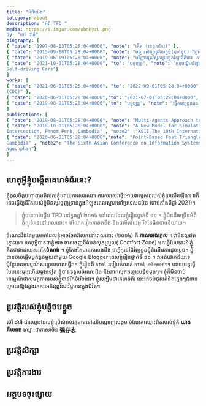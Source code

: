 ```yaml
---  
title: "អំពីយើង"  
category: about  
description: "អំពី TFD "  
media: https://i.imgur.com/ubnHyzL.png
by: "ចៅ ដារ៉ា"
biography: [
{ "date": "1997-08-13T05:28:04+0000", "note": "កើត (ខេត្តតាកែវ)" },
{ "date": "2015-09-18T05:28:04+0000", "note": "មធ្យមសិក្សាទុតិយភូមិ(បាក់ឌុប) វិទ្យាល័យច្បារអំពៅ"},
{ "date": "2019-06-19T05:28:04+0000", "note": "បរិញ្ញាបត្រវិស្វកម្មបច្ចេកវិទ្យាព័ត៌មាន សាកលវិទ្យាល័យភូមិន្ទភ្នំពេញ" , "note2":"ប្រធានបទស្រាវជ្រាវ Modelling and Simulation of Fluid Particles Inside a Room"},
{ "date": "2021-10-01T05:28:04+0000", "to": "បច្ចុប្បន្ន", "note": "អនុបណ្ឌិតវិទ្យាសាស្រ្តទិន្នន័យ សាកលវិទ្យាល័យនីហ្កាតា ជប៉ុន" , "note2":"ប្រធានបទស្រាវជ្រាវ Applying Multi-Agent Reinforcement Learning for Negotiation Tasks for
Self-driving Cars"}
]
works: [
{ "date": "2021-06-01T05:28:04+0000", "to": "2022-09-01T05:28:04+0000", "note": "Contracted System Developer, ក្រុមប្រឹក្សាអភិវឌ្ឍន៍កម្ពុជា
(CDC)" },
{ "date": "2020-06-01T05:28:04+0000","to": "2021-07-01T05:28:04+0000", "note": "អ្នកដឹកនាំគម្រោង, Inklusivity, ភ្នំពេញ"},
{ "date": "2019-08-01T05:28:04+0000","to": "បច្ចុប្បន្ន", "note": "ធ្វើការឲ្យខ្លួនឯង (Freelance)" },
]
publications: [
{ "date": "2019-08-01T05:28:04+0000", "note": "Multi-Agents Approach to Autonomous Vehicles in Intersection Crossing" , "note2":"Niigata University Student Branch 13th Student Research Presentation Exchange Meeting" , "note3" : "Kheang Kim Ang, Tatsuya Yamazaki" },
{ "date": "2018-10-01T05:28:04+0000", "note": "A New Model for Simulating and Evaluating Congestion Cause at Signalized
Intersection, Phnom Penh, Cambodia" , "note2" :"KSII The 10th International Conference on Internet (ICONI) 2018." , "note3" : "KimAng Kheang, Sokchea Kor, Sovila Srun"},
{ "date": "2020-06-01T05:28:04+0000","note": "Point-Based Fast Triangle-Triangle Intersection Detection, Phnom Penh,
Cambodia" , "note2": "The Sixth Asian Conference on Information Systems (ACIS) 2017." , "note3" :"Vichear Keo Ouk, KimAng Kheang, Seihakrith Tan, Sokha Heng, Pheakdey
Nguonphan"}
]
--- 
```

## ហេតុអ្វីខ្ញុំបង្កើតគេហទំព័រនេះ?


ខ្ញុំចូលចិត្តបញ្ចេញមតិរបស់ខ្ញុំដោយការសរសេរ។ ការសរសេរធ្វើអោយវាក្យសព្ទរបស់ខ្ញុំប្រសើរឡើង។ វាក៏អាចធ្វើឱ្យជីវិតរបស់ខ្ញុំមិនសូវធុញទ្រាន់ក្នុងអំឡុងពេលស្នាក់នៅប្រទេសជប៉ុន (ចាប់តាំងពីឆ្នាំ 2021)។

>ខ្ញុំបានចាប់ផ្តើម TFD នៅក្នុងឆ្នាំ ២០១៤ នៅពេលដែលខ្ញុំរៀនថ្នាក់ទី ១១ ។ ខ្ញុំមិនដឹងច្រើនអំពីកុំព្យូទ័រទេនៅពេលនោះ។ ចំណែករឿងកាត់តនឹង និងផលិតវីដេអូ រឹតតែមិនបាច់និយាយ។

ចំណេះដឹងតែមួយគត់ដែលខ្ញុំអាចចែករំលែកនៅពេលនោះ (២០១៤) គឺ **ភាសាអង់គ្លេស** ។ វាមិនល្អឥតខ្ចោះទេ។ ហេតុ​អ្វី​បាន​ជា​ខ្ញុំ​អាច ចាក​ចេញ​ពី​តំបន់​សុខ​ស្រួល( Comfort Zone) មកធ្វេីបែបនេះ? ខ្ញុំគិតថាវាដោយសារតែ**ចំណង់** ។ ខ្ញុំតែងតែមានការចង់ដឹង ថាអ្វីៗនៅជុំវិញខ្លួនខ្ញុំដំណើរការដូចម្តេច។ ខ្ញុំបានចាប់ផ្តើមប្លក់តូចមួយជាមួយ Google Blogger  ពេលខ្ញុំរៀនថ្នាក់ទី ១០ ។ វាអត់ជោគជ័យទេ ប៉ុន្តែមានអារម្មណ៍សប្បាយពេលធ្វើវា។ ខ្ញុំរៀនពី `html` របៀបកំណត់ `html element`។ ដោយបន្តធ្វើបែបនេះម្តងហើយម្តងទៀត ខ្ញុំបានទទួលចំណេះដឹង និងភាពល្អឥតខ្ចោះបន្តិចម្តងៗ។ ខ្ញុំ​ក៏​មិន​ចាប់អារម្មណ៍ថាសមត្ថភាពរបស់ខ្ញុំបានរីកចំរើនដែរ។ ខ្ញុំសង្ឃឹមថាគេហទំព័រ នេះអាចបំផុសគំនិតក្មេងៗជំនាន់ក្រោយឱ្យស្វែងរកការអភិវឌ្ឍន៍ជាវិជ្ជមានក្នុងជីវិត។

## ប្រវត្តិរបស់ខ្ញុំបន្តិចបន្ទួច

**ចៅ ដារ៉ា** ជាឈ្មោះដែលខ្ញុំប្រើសំរាប់វត្តមាននៅលើបណ្តាញសង្គម ចំណែកឈ្មោះពិតរបស់ខ្ញុំគឺ **ឃាង គឹមអាង** ឈ្មោះជាភាសាចិន **强存志** 

## ប្រវត្តិសិក្សា

<my-timeline :biography="biography"></my-timeline>

## ប្រវត្តិការងារ

<my-timeline :biography="works"></my-timeline>

## អត្ថបទចុះផ្សាយ

<my-timeline :biography="publications"></my-timeline>


